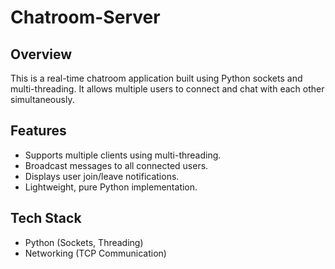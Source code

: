 # Chatroom-Server
## Overview
This is a real-time chatroom application built using Python sockets and multi-threading. It allows multiple users to connect and chat with each other simultaneously.

## Features
- Supports multiple clients using multi-threading.
- Broadcast messages to all connected users.
- Displays user join/leave notifications.
- Lightweight, pure Python implementation.

## Tech Stack
- Python (Sockets, Threading)
- Networking (TCP Communication)
